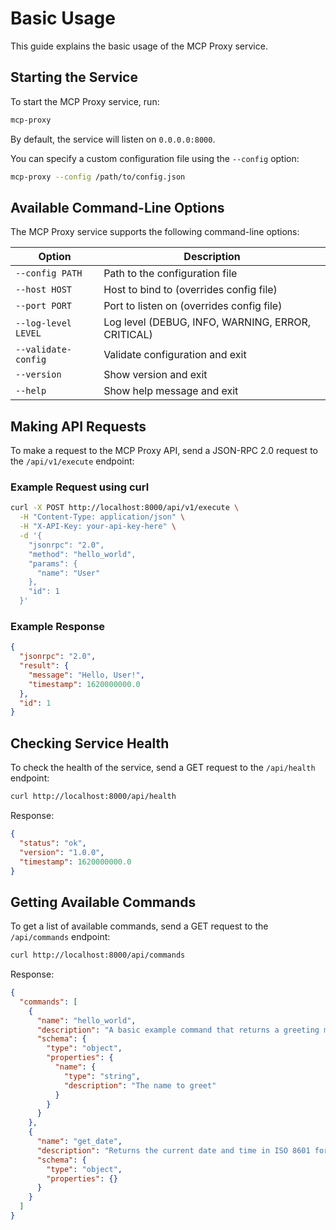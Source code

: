 # Basic Usage

This guide explains the basic usage of the MCP Proxy service.

## Starting the Service

To start the MCP Proxy service, run:

```bash
mcp-proxy
```

By default, the service will listen on `0.0.0.0:8000`.

You can specify a custom configuration file using the `--config` option:

```bash
mcp-proxy --config /path/to/config.json
```

## Available Command-Line Options

The MCP Proxy service supports the following command-line options:

| Option | Description |
|--------|-------------|
| `--config PATH` | Path to the configuration file |
| `--host HOST` | Host to bind to (overrides config file) |
| `--port PORT` | Port to listen on (overrides config file) |
| `--log-level LEVEL` | Log level (DEBUG, INFO, WARNING, ERROR, CRITICAL) |
| `--validate-config` | Validate configuration and exit |
| `--version` | Show version and exit |
| `--help` | Show help message and exit |

## Making API Requests

To make a request to the MCP Proxy API, send a JSON-RPC 2.0 request to the `/api/v1/execute` endpoint:

### Example Request using curl

```bash
curl -X POST http://localhost:8000/api/v1/execute \
  -H "Content-Type: application/json" \
  -H "X-API-Key: your-api-key-here" \
  -d '{
    "jsonrpc": "2.0",
    "method": "hello_world",
    "params": {
      "name": "User"
    },
    "id": 1
  }'
```

### Example Response

```json
{
  "jsonrpc": "2.0",
  "result": {
    "message": "Hello, User!",
    "timestamp": 1620000000.0
  },
  "id": 1
}
```

## Checking Service Health

To check the health of the service, send a GET request to the `/api/health` endpoint:

```bash
curl http://localhost:8000/api/health
```

Response:

```json
{
  "status": "ok",
  "version": "1.0.0",
  "timestamp": 1620000000.0
}
```

## Getting Available Commands

To get a list of available commands, send a GET request to the `/api/commands` endpoint:

```bash
curl http://localhost:8000/api/commands
```

Response:

```json
{
  "commands": [
    {
      "name": "hello_world",
      "description": "A basic example command that returns a greeting message with a timestamp",
      "schema": {
        "type": "object",
        "properties": {
          "name": {
            "type": "string",
            "description": "The name to greet"
          }
        }
      }
    },
    {
      "name": "get_date",
      "description": "Returns the current date and time in ISO 8601 format",
      "schema": {
        "type": "object",
        "properties": {}
      }
    }
  ]
}
``` 